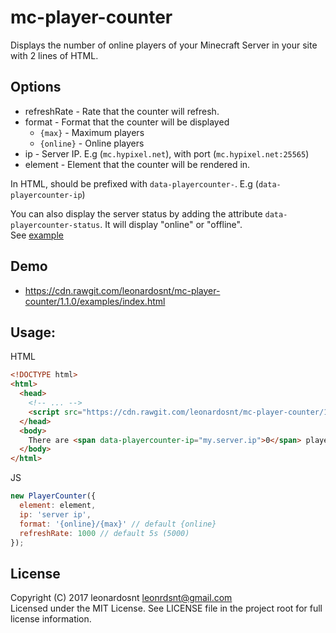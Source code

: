 # mc-player-counter

Displays the number of online players of your Minecraft Server in your site with 2 lines of HTML.

## Options
  - refreshRate - Rate that the counter will refresh.
  - format - Format that the counter will be displayed
    - `{max}` - Maximum players
    - `{online}` - Online players
  - ip - Server IP. E.g (`mc.hypixel.net`), with port (`mc.hypixel.net:25565`)
  - element - Element that the counter will be rendered in.

In HTML, should be prefixed with `data-playercounter-`. E.g (`data-playercounter-ip`)

You can also display the server status by adding the attribute `data-playercounter-status`. It will display "online" or "offline".  
See [example](examples/index.html#L12)

## Demo
- https://cdn.rawgit.com/leonardosnt/mc-player-counter/1.1.0/examples/index.html

## Usage:

HTML
```html
<!DOCTYPE html>
<html>
  <head>
    <!-- ... -->
    <script src="https://cdn.rawgit.com/leonardosnt/mc-player-counter/1.1.0/dist/mc-player-counter.min.js"></script>
  </head>
  <body>
    There are <span data-playercounter-ip="my.server.ip">0</span> players online on my server.
  </body>
</html>
```

JS
```javascript
new PlayerCounter({
  element: element,
  ip: 'server ip',
  format: '{online}/{max}' // default {online}
  refreshRate: 1000 // default 5s (5000)
});
```

## License

Copyright (C) 2017 leonardosnt <leonrdsnt@gmail.com>  
Licensed under the MIT License. See LICENSE file in the project root for full license information.
